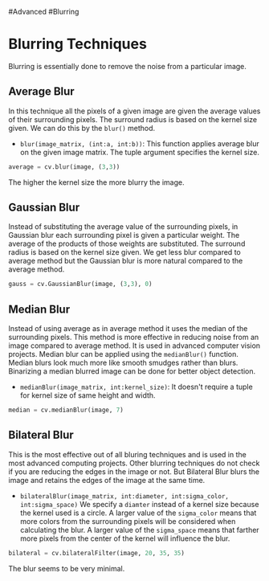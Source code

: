 #Advanced 
#Blurring
# Blurring Techniques
Blurring is essentially done to remove the noise from a particular image.
## Average Blur
In this technique all the pixels of a given image are given the average values of their surrounding pixels. The surround radius is based on the kernel size given. We can do this by the `blur()` method.
- `blur(image_matrix, (int:a, int:b))`: This function applies average blur on the given image matrix. The tuple argument specifies the kernel size.
```python
average = cv.blur(image, (3,3))
```
The higher the kernel size the more blurry the image.
## Gaussian Blur
Instead of substituting the average value of the surrounding pixels, in Gaussian blur each surrounding pixel is given a particular weight. The average of the products of those weights are substituted. The surround radius is based on the kernel size given. We get less blur compared to average method but the Gaussian blur is more natural compared to the average method.
```python
gauss = cv.GaussianBlur(image, (3,3), 0)
```
## Median Blur
Instead of using average as in average method it uses the median of the surrounding pixels. This method is more effective in reducing noise from an image compared to average method. It is used in advanced computer vision projects. Median blur can be applied using the `medianBlur()` function.
Median blurs look much more like smooth smudges rather than blurs. Binarizing a median blurred image can be done for better object detection.
- `medianBlur(image_matrix, int:kernel_size)`: It doesn't require a tuple for kernel size of same height and width.
```python
median = cv.medianBlur(image, 7)
```
## Bilateral Blur
This is the most effective out of all bluring techniques and is used in the most advanced computing projects. Other blurring techniques do not check if you are reducing the edges in the image or not. But Bilateral Blur blurs the image and retains the edges of the image at the same time.
- `bilateralBlur(image_matrix, int:diameter, int:sigma_color, int:sigma_space)`
We specify a `diamter` instead of a kernel size because the kernel used is a circle. A larger value of the `sigma_color` means that more colors from the surrounding pixels will be considered when calculating the blur. A larger value of the `sigma_space` means that farther more pixels from the center of the kernel will influence the blur.
```python
bilateral = cv.bilateralFilter(image, 20, 35, 35)
```
The blur seems to be very minimal.
